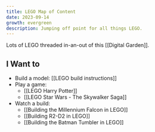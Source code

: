 ```yaml
---
title: LEGO Map of Content
date: 2023-09-14
growth: evergreen
description: Jumping off point for all things LEGO.
---
```

Lots of LEGO threaded in-an-out of this [[Digital Garden]].

## I Want to

- Build a model: [[LEGO build instructions]]
- Play a game: 
	- [[LEGO Harry Potter]]
	- [[LEGO Star Wars - The Skywalker Saga]]
- Watch a build: 
	- [[Building the Millennium Falcon in LEGO]]
	- [[Building R2-D2 in LEGO]]
	- [[Building the Batman Tumbler in LEGO]]

